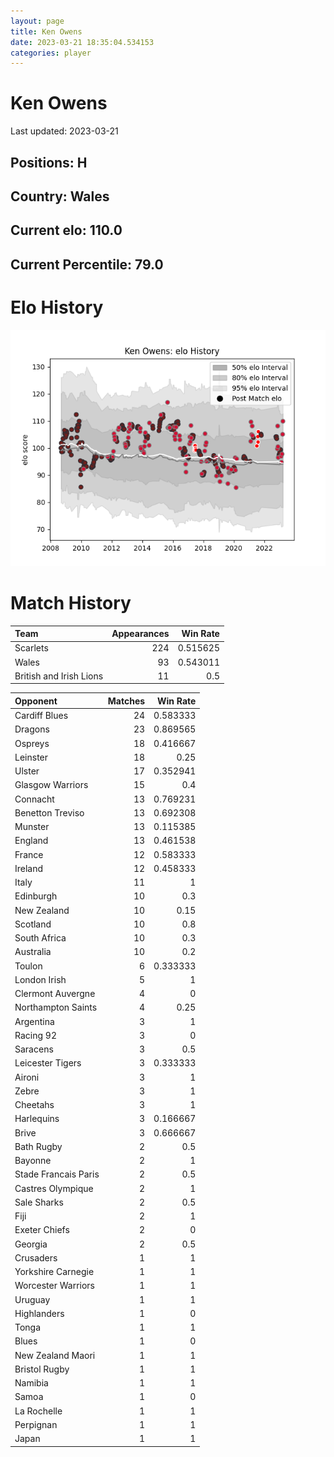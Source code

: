 ```yaml
---  
layout: page  
title: Ken Owens  
date: 2023-03-21 18:35:04.534153  
categories: player  
---
```

# Ken Owens


Last updated: 2023-03-21
## Positions: H

## Country: Wales

## Current elo: 110.0

## Current Percentile: 79.0

# Elo History


![elo history](history_KenOwens.png)
# Match History


| Team                    |   Appearances |   Win Rate |
|:------------------------|--------------:|-----------:|
| Scarlets                |           224 |   0.515625 |
| Wales                   |            93 |   0.543011 |
| British and Irish Lions |            11 |   0.5      |

| Opponent             |   Matches |   Win Rate |
|:---------------------|----------:|-----------:|
| Cardiff Blues        |        24 |   0.583333 |
| Dragons              |        23 |   0.869565 |
| Ospreys              |        18 |   0.416667 |
| Leinster             |        18 |   0.25     |
| Ulster               |        17 |   0.352941 |
| Glasgow Warriors     |        15 |   0.4      |
| Connacht             |        13 |   0.769231 |
| Benetton Treviso     |        13 |   0.692308 |
| Munster              |        13 |   0.115385 |
| England              |        13 |   0.461538 |
| France               |        12 |   0.583333 |
| Ireland              |        12 |   0.458333 |
| Italy                |        11 |   1        |
| Edinburgh            |        10 |   0.3      |
| New Zealand          |        10 |   0.15     |
| Scotland             |        10 |   0.8      |
| South Africa         |        10 |   0.3      |
| Australia            |        10 |   0.2      |
| Toulon               |         6 |   0.333333 |
| London Irish         |         5 |   1        |
| Clermont Auvergne    |         4 |   0        |
| Northampton Saints   |         4 |   0.25     |
| Argentina            |         3 |   1        |
| Racing 92            |         3 |   0        |
| Saracens             |         3 |   0.5      |
| Leicester Tigers     |         3 |   0.333333 |
| Aironi               |         3 |   1        |
| Zebre                |         3 |   1        |
| Cheetahs             |         3 |   1        |
| Harlequins           |         3 |   0.166667 |
| Brive                |         3 |   0.666667 |
| Bath Rugby           |         2 |   0.5      |
| Bayonne              |         2 |   1        |
| Stade Francais Paris |         2 |   0.5      |
| Castres Olympique    |         2 |   1        |
| Sale Sharks          |         2 |   0.5      |
| Fiji                 |         2 |   1        |
| Exeter Chiefs        |         2 |   0        |
| Georgia              |         2 |   0.5      |
| Crusaders            |         1 |   1        |
| Yorkshire Carnegie   |         1 |   1        |
| Worcester Warriors   |         1 |   1        |
| Uruguay              |         1 |   1        |
| Highlanders          |         1 |   0        |
| Tonga                |         1 |   1        |
| Blues                |         1 |   0        |
| New Zealand Maori    |         1 |   1        |
| Bristol Rugby        |         1 |   1        |
| Namibia              |         1 |   1        |
| Samoa                |         1 |   0        |
| La Rochelle          |         1 |   1        |
| Perpignan            |         1 |   1        |
| Japan                |         1 |   1        |